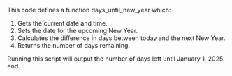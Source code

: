 
This code defines a function days_until_new_year which:

1. Gets the current date and time.
2. Sets the date for the upcoming New Year.
3. Calculates the difference in days between today and the next New Year.
4. Returns the number of days remaining.

Running this script will output the number of days left until January 1, 2025.
end.

